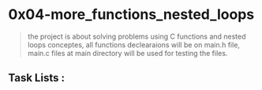 # 0x04-more_functions_nested_loops
> the project is about solving problems using C functions and nested loops conceptes, all functions declearaions will be on main.h file, main.c files at main directory will be used for testing the files.
## Task Lists : 
